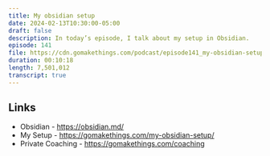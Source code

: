 ```yaml
---
title: My obsidian setup
date: 2024-02-13T10:30:00-05:00
draft: false
description: In today’s episode, I talk about my setup in Obsidian.
episode: 141
file: https://cdn.gomakethings.com/podcast/episode141_my-obsidian-setup.mp3
duration: 00:10:18
length: 7,501,012
transcript: true
---
```


## Links

- Obsidian - https://obsidian.md/
- My Setup - https://gomakethings.com/my-obsidian-setup/
- Private Coaching - https://gomakethings.com/coaching